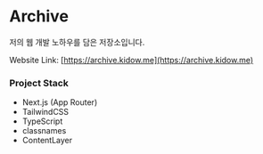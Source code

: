 # Archive

저의 웹 개발 노하우를 담은 저장소입니다.

Website Link: [https://archive.kidow.me](https://archive.kidow.me)

### Project Stack

- Next.js (App Router)
- TailwindCSS
- TypeScript
- classnames
- ContentLayer
